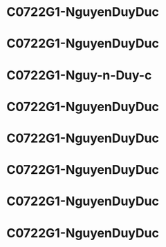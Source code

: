 # C0722G1-NguyenDuyDuc
# C0722G1-NguyenDuyDuc
# C0722G1-Nguy-n-Duy-c
# C0722G1-NguyenDuyDuc
# C0722G1-NguyenDuyDuc
# C0722G1-NguyenDuyDuc
# C0722G1-NguyenDuyDuc
# C0722G1-NguyenDuyDuc
